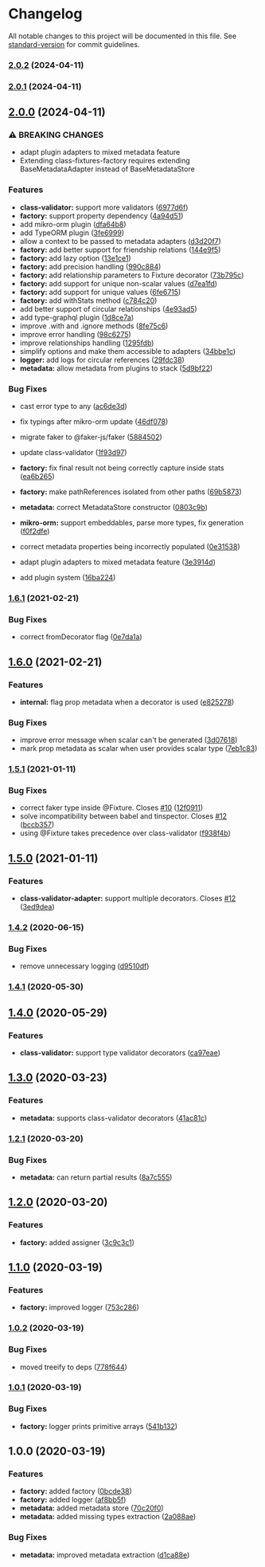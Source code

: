 # Changelog

All notable changes to this project will be documented in this file. See [standard-version](https://github.com/conventional-changelog/standard-version) for commit guidelines.

### [2.0.2](https://github.com/trial-trl/class-fixtures-factory/compare/v2.0.1...v2.0.2) (2024-04-11)

### [2.0.1](https://github.com/trial-trl/class-fixtures-factory/compare/v2.0.0...v2.0.1) (2024-04-11)

## [2.0.0](https://github.com/trial-trl/class-fixtures-factory/compare/v1.6.1...v2.0.0) (2024-04-11)


### ⚠ BREAKING CHANGES

* adapt plugin adapters to mixed metadata feature
* Extending class-fixtures-factory requires extending BaseMetadataAdapter instead of BaseMetadataStore

### Features

* **class-validator:** support more validators ([6977d6f](https://github.com/trial-trl/class-fixtures-factory/commit/6977d6f42591bb890ebd2a267a6b879083f0c349))
* **factory:** support property dependency ([4a94d51](https://github.com/trial-trl/class-fixtures-factory/commit/4a94d51c04036255283560d2d0b6ee8ddfe5cd78))
* add mikro-orm plugin ([dfa64b8](https://github.com/trial-trl/class-fixtures-factory/commit/dfa64b800efee34112ffdf8dc8e4be82b1d0182d))
* add TypeORM plugin ([3fe6999](https://github.com/trial-trl/class-fixtures-factory/commit/3fe6999d7ecc1df0a3bc4c82da61a7800e1de2d4))
* allow a context to be passed to metadata adapters ([d3d20f7](https://github.com/trial-trl/class-fixtures-factory/commit/d3d20f7c0b7a1faca04d1b43ee5e47d1dd745a48))
* **factory:** add better support for friendship relations ([144e9f5](https://github.com/trial-trl/class-fixtures-factory/commit/144e9f5491a190aea59268940baa36df5e614eaf))
* **factory:** add lazy option ([13e1ce1](https://github.com/trial-trl/class-fixtures-factory/commit/13e1ce1fb3fcaf5a6a4241f2cbf9f5563756b1d5))
* **factory:** add precision handling ([990c884](https://github.com/trial-trl/class-fixtures-factory/commit/990c884dd1533991952be93fd38a2a3b1b30296f))
* **factory:** add relationship parameters to Fixture decorator ([73b795c](https://github.com/trial-trl/class-fixtures-factory/commit/73b795c71252914520ee4860a1b56f650a6cb0d9))
* **factory:** add support for unique non-scalar values ([d7ea1fd](https://github.com/trial-trl/class-fixtures-factory/commit/d7ea1fd8a45e48bcd62aee011acd4fabab3610d4))
* **factory:** add support for unique values ([6fe6715](https://github.com/trial-trl/class-fixtures-factory/commit/6fe67159839ddee6038eefe57c8bbea70c6f5498))
* **factory:** add withStats method ([c784c20](https://github.com/trial-trl/class-fixtures-factory/commit/c784c20de5662bd9ed9eef2ef827fa7964ced555))
* add better support of circular relationships ([4e93ad5](https://github.com/trial-trl/class-fixtures-factory/commit/4e93ad5ed6286b238a164eac44ac966f0a9974f4))
* add type-graphql plugin ([1d8ce7a](https://github.com/trial-trl/class-fixtures-factory/commit/1d8ce7a7a85787f4a9cc6e19f17461d3baebe07d))
* improve .with and .ignore methods ([8fe75c6](https://github.com/trial-trl/class-fixtures-factory/commit/8fe75c6fc7d4cc471548eace3607738e9d97ab44))
* improve error handling ([98c6275](https://github.com/trial-trl/class-fixtures-factory/commit/98c6275aea94855a04cc052e10720efcfbc072e7))
* improve relationships handling ([1295fdb](https://github.com/trial-trl/class-fixtures-factory/commit/1295fdb3b44ac3cd14613d47aa88475abea881f8))
* simplify options and make them accessible to adapters ([34bbe1c](https://github.com/trial-trl/class-fixtures-factory/commit/34bbe1c15c11c3614313da947f57b7ab2c515e82))
* **logger:** add logs for circular references ([29fdc38](https://github.com/trial-trl/class-fixtures-factory/commit/29fdc38d103e3d7136563d35017f3bea41ca0434))
* **metadata:** allow metadata from plugins to stack ([5d9bf22](https://github.com/trial-trl/class-fixtures-factory/commit/5d9bf22ab85f81d7cf2891a0594f31eeb69443a6))


### Bug Fixes

* cast error type to any ([ac6de3d](https://github.com/trial-trl/class-fixtures-factory/commit/ac6de3db8c531c3e6036e9fee8c42793d969ea4e))
* fix typings after mikro-orm update ([46df078](https://github.com/trial-trl/class-fixtures-factory/commit/46df0786e3ca7f0fd66b5e188a7ff4d9b8bdff9c))
* migrate faker to @faker-js/faker ([5884502](https://github.com/trial-trl/class-fixtures-factory/commit/5884502b391dc990ec2cab5c8054c9ffacd06b40))
* update class-validator ([1f93d97](https://github.com/trial-trl/class-fixtures-factory/commit/1f93d9780fd7141db865514f82d3372d39686da3))
* **factory:** fix final result not being correctly capture inside stats ([ea6b265](https://github.com/trial-trl/class-fixtures-factory/commit/ea6b265cd5e9be6c9d4af9d48f33bb46be931a5b))
* **factory:** make pathReferences isolated from other paths ([69b5873](https://github.com/trial-trl/class-fixtures-factory/commit/69b587380426bcdb23b2030d460ba3e4a1532989))
* **metadata:** correct MetadataStore constructor ([0803c9b](https://github.com/trial-trl/class-fixtures-factory/commit/0803c9bcd0a6a68751da7823303fc3498badd989))
* **mikro-orm:** support embeddables, parse more types, fix generation ([f0f2dfe](https://github.com/trial-trl/class-fixtures-factory/commit/f0f2dfe270bd2ad0cbe81a0717f04f2a7d5c4983))
* correct metadata properties being incorrectly populated ([0e31538](https://github.com/trial-trl/class-fixtures-factory/commit/0e315384dc657708b0b019c45722891088cb876d))


* adapt plugin adapters to mixed metadata feature ([3e3914d](https://github.com/trial-trl/class-fixtures-factory/commit/3e3914d53e8fcb1ccb69d7829ffc59879b48dacb))
* add plugin system ([16ba224](https://github.com/trial-trl/class-fixtures-factory/commit/16ba22488b0658440a591547014324ad9163729d))

### [1.6.1](https://github.com/CyriacBr/class-fixtures-factory/compare/v1.6.0...v1.6.1) (2021-02-21)


### Bug Fixes

* correct fromDecorator flag ([0e7da1a](https://github.com/CyriacBr/class-fixtures-factory/commit/0e7da1ae631ba21c9e9d7b5f3e0f0c89947a6b5d))

## [1.6.0](https://github.com/CyriacBr/class-fixtures-factory/compare/v1.5.1...v1.6.0) (2021-02-21)


### Features

* **internal:** flag prop metadata when a decorator is used ([e825278](https://github.com/CyriacBr/class-fixtures-factory/commit/e825278e6a78c30ce3ba7070f74ef3f361758087))


### Bug Fixes

* improve error message when scalar can't be generated ([3d07618](https://github.com/CyriacBr/class-fixtures-factory/commit/3d0761815a9978c7926ddc5309c7eb63c2864254))
* mark prop metadata as scalar when user provides scalar type ([7eb1c83](https://github.com/CyriacBr/class-fixtures-factory/commit/7eb1c8359d42d01055a56e4b67b0ccf49e7c7c60))

### [1.5.1](https://github.com/CyriacBr/class-fixtures-factory/compare/v1.5.0...v1.5.1) (2021-01-11)


### Bug Fixes

* correct faker type inside @Fixture. Closes [#10](https://github.com/CyriacBr/class-fixtures-factory/issues/10) ([12f0911](https://github.com/CyriacBr/class-fixtures-factory/commit/12f0911e1d4709f88755551f405b304926e4b476))
* solve incompatibility between babel and tinspector. Closes [#12](https://github.com/CyriacBr/class-fixtures-factory/issues/12) ([bccb357](https://github.com/CyriacBr/class-fixtures-factory/commit/bccb357a96e14b142ce762cf9adfc160ad6640f6))
* using @Fixture takes precedence over class-validator ([f938f4b](https://github.com/CyriacBr/class-fixtures-factory/commit/f938f4bbb7002c2b14af0b0a7a85ba80aeedd307))

## [1.5.0](https://github.com/CyriacBr/class-fixtures-factory/compare/v1.4.2...v1.5.0) (2021-01-11)


### Features

* **class-validator-adapter:** support multiple decorators. Closes [#12](https://github.com/CyriacBr/class-fixtures-factory/issues/12) ([3ed9dea](https://github.com/CyriacBr/class-fixtures-factory/commit/3ed9dea733b86a45d515b201c1f0323273ffe430))

### [1.4.2](https://github.com/CyriacBr/class-fixtures-factory/compare/v1.4.1...v1.4.2) (2020-06-15)


### Bug Fixes

* remove unnecessary logging ([d9510df](https://github.com/CyriacBr/class-fixtures-factory/commit/d9510df3e7f044ec1e44e83a9727551987c13644))

### [1.4.1](https://github.com/CyriacBr/class-fixtures-factory/compare/v1.4.0...v1.4.1) (2020-05-30)

## [1.4.0](https://github.com/CyriacBr/class-fixtures-factory/compare/v1.3.0...v1.4.0) (2020-05-29)


### Features

* **class-validator:** support type validator decorators ([ca97eae](https://github.com/CyriacBr/class-fixtures-factory/commit/ca97eae1533dd64e36e6cb4db8fe7a73647dbf92))

## [1.3.0](https://github.com/CyriacBr/class-fixtures-factory/compare/v1.2.1...v1.3.0) (2020-03-23)


### Features

* **metadata:** supports class-validator decorators ([41ac81c](https://github.com/CyriacBr/class-fixtures-factory/commit/41ac81cf8cca472c6f506f89f83c6a67da6f68fb))

### [1.2.1](https://github.com/CyriacBr/class-fixtures-factory/compare/v1.2.0...v1.2.1) (2020-03-20)


### Bug Fixes

* **metadata:** can return partial results ([8a7c555](https://github.com/CyriacBr/class-fixtures-factory/commit/8a7c55504b323a7394b9ac721dcd3eee764487e7))

## [1.2.0](https://github.com/CyriacBr/class-fixtures-factory/compare/v1.1.0...v1.2.0) (2020-03-20)


### Features

* **factory:** added assigner ([3c9c3c1](https://github.com/CyriacBr/class-fixtures-factory/commit/3c9c3c1768b55a7f3bd8a674daab5d8fb04ecdbb))

## [1.1.0](https://github.com/CyriacBr/class-fixtures-factory/compare/v1.0.2...v1.1.0) (2020-03-19)


### Features

* **factory:** improved logger ([753c286](https://github.com/CyriacBr/class-fixtures-factory/commit/753c28650c3bc7bebd35b86a8c45a5b2925f5a8a))

### [1.0.2](https://github.com/CyriacBr/class-fixtures-factory/compare/v1.0.1...v1.0.2) (2020-03-19)


### Bug Fixes

* moved treeify to deps ([778f644](https://github.com/CyriacBr/class-fixtures-factory/commit/778f644c9eff642114fde2a329b880d27b18cfa0))

### [1.0.1](https://github.com/CyriacBr/class-fixtures-factory/compare/v1.0.0...v1.0.1) (2020-03-19)


### Bug Fixes

* **factory:** logger prints primitive arrays ([541b132](https://github.com/CyriacBr/class-fixtures-factory/commit/541b1329739c6253523a76ce3395d00ae4769748))

## 1.0.0 (2020-03-19)


### Features

* **factory:** added factory ([0bcde38](https://github.com/CyriacBr/class-fixtures-factory/commit/0bcde383ca75f22383283f8b326b34d00dfbf104))
* **factory:** added logger ([af8bb5f](https://github.com/CyriacBr/class-fixtures-factory/commit/af8bb5f983a31580f689d10987ef3e3524219ad1))
* **metadata:** added metadata store ([70c20f0](https://github.com/CyriacBr/class-fixtures-factory/commit/70c20f051505c34c495056185fa6026b1dd29ed3))
* **metadata:** added missing types extraction ([2a088ae](https://github.com/CyriacBr/class-fixtures-factory/commit/2a088aedb69a99d95486ee7cb6dcbe9ec56e87ec))


### Bug Fixes

* **metadata:** improved metadata extraction ([d1ca88e](https://github.com/CyriacBr/class-fixtures-factory/commit/d1ca88e70c4358735054a31b426f89cac9d9407d))

